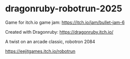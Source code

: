 # dragonruby-robotrun-2025

Game for itch.io game jam: https://itch.io/jam/bullet-jam-6

Created with Dragonruby: https://dragonruby.itch.io/

A twist on an arcade classic, robotron 2084

https://eejitgames.itch.io/robotrun
